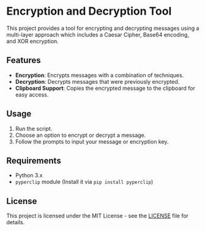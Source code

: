 # Encryption and Decryption Tool

This project provides a tool for encrypting and decrypting messages using a multi-layer approach which includes a Caesar Cipher, Base64 encoding, and XOR encryption.

## Features

- **Encryption**: Encrypts messages with a combination of techniques.
- **Decryption**: Decrypts messages that were previously encrypted.
- **Clipboard Support**: Copies the encrypted message to the clipboard for easy access.

## Usage

1. Run the script.
2. Choose an option to encrypt or decrypt a message.
3. Follow the prompts to input your message or encryption key.

## Requirements

- Python 3.x
- `pyperclip` module (Install it via `pip install pyperclip`)

## License

This project is licensed under the MIT License - see the [LICENSE](LICENSE) file for details.
